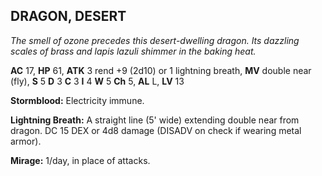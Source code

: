 ## DRAGON, DESERT

_The smell of ozone precedes this desert-dwelling dragon. Its dazzling scales of brass and lapis lazuli shimmer in the baking heat._

**AC** 17, **HP** 61, **ATK** 3 rend +9 (2d10) or 1 lightning breath, **MV** double near (fly), **S** 5 **D** 3 **C** 3 **I** 4 **W** 5 **Ch** 5, **AL** L, **LV** 13

**Stormblood:** Electricity immune.

**Lightning Breath:** A straight line (5' wide) extending double near from dragon. DC 15 DEX or 4d8 damage (DISADV on check if wearing metal armor).

**Mirage:** 1/day, in place of attacks.

